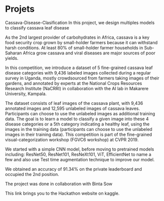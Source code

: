 # Projets
Cassava-Disease-Clasification
In this project, we design multiples models to classify cassava leaf disease

As the 2nd largest provider of carbohydrates in Africa, cassava is a key food security crop grown by small-holder farmers because it can withstand harsh conditions. At least 80% of small-holder farmer households in Sub-Saharan Africa grow cassava and viral diseases are major sources of poor yields.

In this competition, we introduce a dataset of 5 fine-grained cassava leaf disease categories with 9,436 labeled images collected during a regular survey in Uganda, mostly crowdsourced from farmers taking images of their gardens, and annotated by experts at the National Crops Resources Research Institute (NaCRRI) in collaboration with the AI lab in Makarere University, Kampala.

The dataset consists of leaf images of the cassava plant, with 9,436 annotated images and 12,595 unlabeled images of cassava leaves. Participants can choose to use the unlabeled images as additional training data. The goal is to learn a model to classify a given image into these 4 disease categories or a 5th category indicating a healthy leaf, using the images in the training data (participants can choose to use the unlabeled images in their training data). This competition is part of the fine-grained visual-categorization workshop (FGVC6 workshop) at CVPR 2019.

We started with a simple CNN model, before moving to pretrained models including: ResNet50, ResNet101, ResNeXt101, ViT, EfficientNet to name a few and also use Test time augmentation technique to improve our model.

We obtained an accuracy of 91.34% on the private leaderboard and occupied the 2nd position.

The project was done in collaboration with Binta Sow

This link brings you to the Hackathon website on kaggle.
